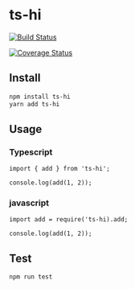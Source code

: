 # ts-hi

[![Build Status](https://travis-ci.org/youthcity/ts-hi.svg?branch=master)](https://travis-ci.org/youthcity/ts-hi)

[![Coverage Status](https://coveralls.io/repos/github/youthcity/ts-hi/badge.svg)](https://coveralls.io/github/youthcity/ts-hi)

## Install

```sh
npm install ts-hi
yarn add ts-hi
```

## Usage

### Typescript
```
import { add } from 'ts-hi';

console.log(add(1, 2));
```

### javascript

```
import add = require('ts-hi).add;

console.log(add(1, 2));
```

## Test

```sh
npm run test
```
